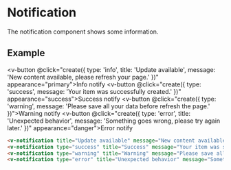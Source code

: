 # Notification <badge text="stable" />
The notification component shows some information.

## Example
<div class="p-3 border rounded-2 my-3">
  <v-notification title="Update available" message="New content available, please refresh your page." />
  <v-notification type="success" title="Success" message="Your item was successfully created." />
  <v-notification type="warning" title="Warning" message="Please save all your data before refresh the page." />
  <v-notification type="error" title="Unexpected behavior" message="Something goes wrong, please try again later." />
  
  <v-notification-container ref="container"></v-notification-container>
  
  <v-button @click="create({ type: 'info', title: 'Update available', message: 'New content available, please refresh your page.' })" appearance="primary">Info notify</v-button>
  <v-button @click="create({ type: 'success', message: 'Your item was successfully created.' })" appearance="success">Success notify</v-button>
  <v-button @click="create({ type: 'warning', message: 'Please save all your data before refresh the page.' })">Warning notify</v-button>
  <v-button @click="create({ type: 'error', title: 'Unexpected behavior', message: 'Something goes wrong, please try again later.' })" appearance="danger">Error notify</v-button>
</div>

```html
<v-notification title="Update available" message="New content available, please refresh your page." />
<v-notification type="success" title="Success" message="Your item was successfully created." />
<v-notification type="warning" title="Warning" message="Please save all your data before refresh the page." />
<v-notification type="error" title="Unexpected behavior" message="Something goes wrong, please try again later." />
```

<script>
export default {
  data() {
    return {
    };
  },
  methods: {
    create(notification) {
      this.$refs.container.create(notification);
    },
  },
};
</script>

